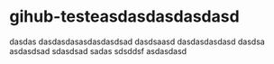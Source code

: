 # gihub-testeasdasdasdasdasd
dasdas
dasdasdasasdasdasdsad
dasdsaasd
dasdasdasdasd
dasdsa
asdasdsad
sdasdsad
sadas
sdsddsf
asdasdasd
